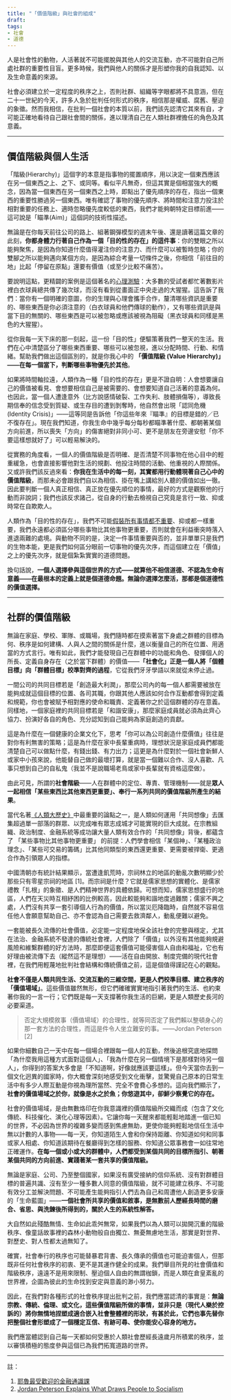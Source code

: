 ```yaml
---
title: "「價值階級」與社會的組成"
draft: 
tags: 
- 社會
- 道德
---
```

人是社會性的動物，人活著就不可能擺脫與其他人的交流互動，亦不可能對自己所處社群的重要性目盲。更多時候，我們與他人的關係才是形塑你我的自我認知、以及生命意義的來源。

社會必須建立於一定程度的秩序之上，否則社群、組織等字眼都將不具意涵，但在二十一世紀的今天，許多人急於批判任何形式的秩序，相信那是權威、腐舊、壓迫的象徵。然而我相信，在批判一個社會的本質以前，我們該先認清它其來有自，才可能正確地看待自己跟社會間的關係，進以理清自己在人類社群裡擔任的角色及其意義。

---

## 價值階級與個人生活

「階級(Hierarchy)」這個字的本意是指事物的擺置順序，用以決定一個東西應該在另一個東西之上、之下、或同等。看似平凡無奇，但這其實是個相當強大的概念，因為當一個東西在另一個東西之上時，即點出了優先順序的存在，指出一個東西的重要性勝過另一個東西。唯有確認了事物的優先順序、將時間和注意力投注於相對重要的任務上、適時忽略優先度較低的東西，我們才能夠朝特定目標前進——這可說是「瞄準(Aim)」這個詞的技術性描述。

無論是在你每天前往公司的路上、組著鋼彈模型的週末午後、還是讀著這篇文章的此刻，**你都身體力行著自己作為一個「目的性的存在」的這件事**：你的雙眼之所以能夠聚焦，是因為你知道什麼值得灌注你的注意力、而什麼可以被暫時忽略；你的雙腳之所以能夠邁向某個方向，是因為綜合考量一切條件之後，你相信「前往目的地」比起「停留在原點」還要有價值（或至少比較不痛苦）。

要說明這點，更精闢的案例是這個著名的[心理測驗](https://youtu.be/vJG698U2Mvo)：大多數的受試者都忙著數影片裡白衣球員總共傳了幾次球，而沒有看到從畫面正中央走過的大猩猩。這告訴了我們：當你有一個明確的意圖，你的生理與心理會攜手合作，釐清哪些資訊是重要的、哪些東西是你必須注意的（白衣球員和他們傳球的動作），又有哪些資訊是與當下目的無關的、哪些東西是可以被忽略或應該被視為阻礙（黑衣球員和同樣是黑色的大猩猩）。

從你我每一天下床的那一刻起，這一份「目的性」便驅策著我們一整天的生活。我們在心中清楚區分了哪些東西重要、哪些可以被忽視，進以分配時間、行動、和情緒。幫助我們做出這個區別的，就是你我心中的 **「價值階級 (Value Hierarchy)」——在每一個當下，判斷哪些事物優先於其他**。

如果將時間軸拉遠，人類作為一種「目的性的存在」更是不證自明：人會想要讓自己的價值被看見、會想要相信自己是被需要的、會想要知道自己活著的意義為何。也因此，當一個人遭逢意外（比方說感情破裂、工作失利、肢體損傷等），導致長期信奉的信念受到質疑、或生存目的遭到剝奪時，他自然會出現「認同危機 (Identity Crisis)」——這等同是告訴他「你這些年來『瞄準』的目標是錯的／已不復存在」。現在我們知道，你我生命中幾乎每分每秒都瞄準著什麼、都朝著某個方向前進，所以喪失「方向」的傷害絕對非同小可、更不是朋友在旁邊安慰「你不要這樣想就好了」可以輕易解決的。

從實務的角度看，一個人的價值階級是否明確、是否清楚不同事物在他心目中的輕重緩急，也會直接影響他對生活的規劃、他投注時間的活動、他重視的人際關係。又或許我們該反過來看：**你我在生活中的每一刻，其實都用行動體現著自己心中的價值階級**，而那未必會跟我們自以為相信、掛在嘴上講給別人聽的價值如出一徹。因此要判斷一個人真正相信、真正放在優先順位的事情，最好的方式是觀察他的行動而非說詞；我們也該反求諸己，從自身的行動去檢視自己究竟是言行一致、抑或時常在自欺欺人。

人類作為「目的性的存在」，我們不可能[假裝所有事情都不重要](「樂觀虛無主義」與生命意義.md)、抑或都一樣重要，我們永遠都必須區分哪些事物比其他事物更重要，否則就會在利益衝突時落入進退兩難的處境。與動物不同的是，決定一件事情重要與否的，並非單單只是我們的生物本能，更是我們如何區分眼前一切事物的優先次序，而這個建立在「價值」之上的優先次序，就是個紮紮實實的道德問題。

換句話說，**一個人選擇參與這個世界的方式——就算他不相信道德、不認為生命有意義——在最根本的定義上就是個道德命題。無論你選擇怎麼活，那都是個道德性的價值選擇。**

---

## 社群的價值階級

無論在家庭、學校、軍隊、或職場，我們隨時都在摸索著當下身處之群體的目標為何、秩序是如何建構、人與人之間的關係是什麼，進以衡量自己的所在位置、用適當的方式言行。唯有如此，我們才能發現自己在群體中的功能和角色、發揮個人的所長、定義自身存在（之於當下群體）的價值——**「社會化」正是一個人將「個體目標」向「群體目標」校準對齊的過程**，它從我們牙牙學語以來就從未停止過。

一間公司的共同目標若是「創造最大利潤」，那麼公司內的每一個人都需要被放在能夠成就這個目標的位置、各司其職，你跟其他人應該如何合作互動都會得到定義和規範，你也會被賦予相對應的使命和職責、定義著你之於這個群體的存在意義。同樣地，一個家庭裡的共同目標若是「和諧安康」，那麼家庭成員就必須為此齊心協力、扮演好各自的角色、充分認知到自己能夠為家庭創造的貢獻。

這是為什麼在一個健康的企業文化下，思考「你可以為公司創造什麼價值」往往是對你有利無害的策略；這是為什麼在家中長輩重病時，理想狀況是家庭成員們都能清楚自己可以做點什麼，有錢出錢、有力出力；這更是為什麼對於一個社會新鮮人或家中小孩來說，他能替自己做的最壞打算，就是當一個難以合作、沒人喜歡、凡事只想到自己的自私鬼（我並不是說職場老鳥或家中長輩就有資格這麼做）。

由此可見，所謂的**社會階級**——人在群體中的定位、專責、管理機制——就是**眾人一起相信「某些東西比其他東西更重要」、奉行一系列共同的價值階級所產生的結果**。



當代名著[《人類大歷史》](https://www.books.com.tw/products/0010774982)中最重要的論點之一，是人類如何運用「共同想像」去匯集超過單一部落的群眾、以完成唯有眾志成城才可能實現的巨大成就。在宗教組織、政治制度、金融系統等成功讓大量人類有效合作的「共同想像」背後，都蘊含了 「某些事物比其他事物更重要」 的前提：人們學會相信「某個神」、「某種政治理念」、「某些可交易的籌碼」比其他同類型的東西還更重要、更需要被捍衛、更適合作為引領眾人的指標。

中國清朝亦有統計結果顯示，當遭逢飢荒時，宗祠林立的地區的動亂次數明顯少於那些只有零星宗祠的地區 [1]。而宗祠是什麼？它就是儒家思想的實體化、是儒家禮教「扎根」的象徵、是人們精神世界的具體依歸。可想而知，儒家思想盛行的地區，人們在天災時互相紓困的比例較高，因此較能夠和諧地度過難關；儒家不興之處，人們沒有共享一套引導個人行為的價值，所以當災厄降臨時，自然就不容易信任他人會願意幫助自己、亦不會認為自己需要去救濟鄰人，動亂便難以避免。

一套能被長久流傳的社會價值，必定能一定程度地保全該社會的完整與穩定，尤其在法治、金融系統不發達的傳統社會裡，人們除了「價值」以外沒有其他能夠規避風險和維繫群體的好方法時，那麼即便這套價值可能侵害個人自由和福祉，它也有好理由被流傳下去（縱然這不是理想）——活在自由開放、制度完備的現代社會裡，在我們用輕蔑地批判社會結構和傳統價值之前，這是個值得謹記在心的觀點。



**社會不僅是人類共同生活、交流互動的三維空間，更是人們校準目標、建立秩序的「價值場域」**。這些價值雖然無形，但它們確確實實地指引著我們的生活、也約束著你我的一言一行；它們既是每一天支撐著你我生活的巨網，更是人類歷史長河的必要渠道。

>否定大規模敘事（價值場域）的合理性，就等同否定了我們賴以整頓身心的那一套方法的合理性，而這是件令人坐立難安的事。——Jordan Peterson [2]

如果你細數自己一天中在每一個場合裡跟每一個人的互動，然後追根究底地探問「為什麼我用這種方式面對這個人」、「我為什麼在另一個情境下是那樣對待另一個人」，你得到的答案大多會是「不知道啊，好像就應該要這樣」。但今天當你去到一個文化迥異的國家時，你大概會深刻地感受到文化衝擊，並驚覺自己原本的日常生活中有多少人際互動是你視為理所當然、完全不會費心多想的。這向我們顯示了，**社會的價值場域之於你，就像是水之於魚；你悠遊其中，卻鮮少察覺它的存在。**

社會的價值場域，是由無數烙印在你我意識裡的價值階級所交織而成（包含了文化傳統、科技催化、演化心理等因素）。它讓你每一天醒來都能輕鬆地踏進一個已知的世界，不必因為世界的複雜多變而感到焦慮無助，更使你能夠輕鬆地信任生活中無以計數的人事物——每一天，你知道陌生人會和你保持距離、你知道如何和同事或家人相處、你知道該期待在餐廳得到怎樣的服務、你知道公眾事務會一如往常地正確運作。**在每一個或小或大的群體中，人們都受到某個共同的目標所指引、朝著某個共同的方向前進、實踐著某一套共享的價值階級。**

無論是家庭、公司、乃至整個國家，如果沒有廣受接納的信仰系統、沒有對群體目標的普遍共識、沒有至少一種多數人同意的價值階級，就不可能建立秩序、不可能有效分工並解決問題、不可能產生能夠指引人們去為自己和周遭他人創造更多安康的「生命藍圖」——**一個社會所共享的價值和敘事，是無數前人歷經長時間的磨合、省思、與洗鍊後所得到的，關於人生的系統性解答。**

大自然如此殘酷無情、生命如此乖舛無常，如果我們以為人類可以拋開沉重的階級秩序、像童話故事裡的森林小動物般自由獨立、無憂無慮地生活，那實是對世界、對歷史、對人性都太過無知了。

確實，社會奉行的秩序也可能替暴君背書、長久傳承的價值也可能迫害個人，但那既非任何社會秩序的初衷、更不是其運作健全的成果。我們舉目所見的社會價值和階級秩序，遠遠不是用來限制、壓迫個人自由的無謂枷鎖，而是人類在倉皇紊亂的世界裡，企圖為彼此的生命找到安定與意義的渺小努力。

因此，在我們對各種形式的社會秩序提出批判之前，我們應當認清的事實是：**無論宗教、傳統、倫理、或文化，這些價值階級所做的事情，並非只是（現代人樂於控訴的）將你無情地捏塑成適合嵌入社會整體裡的形狀，有甚於此，它們也事先替你把整個社會形塑成了一個穩定互信、有跡可尋、使你能安心容身的地方。**

我們應當體認到自己每一天都如何受惠於人類社會歷經長遠歲月所積累的秩序，並以審慎積極的態度參與這個已為我們拓寬道路的世界。

---

註：

1.  [耶魯最受歡迎的金融通識課](https://www.books.com.tw/products/0010837495)
2.  [Jordan Peterson Explains What Draws People to Socialism](https://www.heritage.org/progressivism/commentary/jordan-peterson-explains-what-draws-people-socialism)